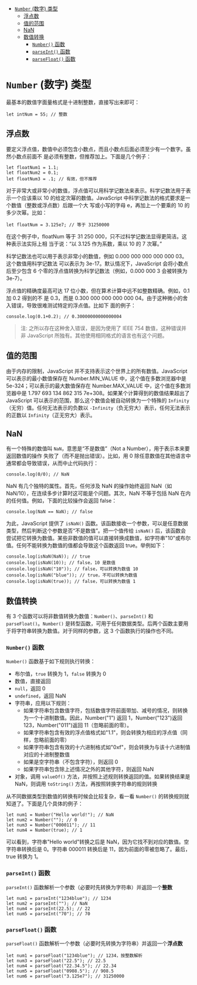 <!--
 * @Description: Number 类型
 * @Author: shenxh
 * @Date: 2021-12-21 15:39:29
 * @LastEditors: shenxh
 * @LastEditTime: 2021-12-21 16:19:05
-->

- [`Number` (数字) 类型](#number-数字-类型)
  - [浮点数](#浮点数)
  - [值的范围](#值的范围)
  - [NaN](#nan)
  - [数值转换](#数值转换)
    - [`Number()` 函数](#number-函数)
    - [`parseInt()` 函数](#parseint-函数)
    - [`parseFloat()` 函数](#parsefloat-函数)

# `Number` (数字) 类型
最基本的数值字面量格式是十进制整数，直接写出来即可：

```
let intNum = 55; // 整数
```

## 浮点数
要定义浮点值，数值中必须包含小数点，而且小数点后面必须至少有一个数字。虽然小数点前面不
是必须有整数，但推荐加上。下面是几个例子：

```
let floatNum1 = 1.1;
let floatNum2 = 0.1;
let floatNum3 = .1; // 有效，但不推荐
```

对于非常大或非常小的数值，浮点值可以用科学记数法来表示。科学记数法用于表示一个应该乘以
10 的给定次幂的数值。JavaScript 中科学记数法的格式要求是一个数值（整数或浮点数）后跟一个大
写或小写的字母 e，再加上一个要乘的 10 的多少次幂。比如：

```
let floatNum = 3.125e7; // 等于 31250000
```

在这个例子中，floatNum 等于 31 250 000，只不过科学记数法显得更简洁。这种表示法实际上相
当于说：“以 3.125 作为系数，乘以 10 的 7 次幂。”

科学记数法也可以用于表示非常小的数值，例如 0.000 000 000 000 000 03。这个数值用科学记数法
可以表示为 3e-17。默认情况下，JavaScript 会将小数点后至少包含 6 个零的浮点值转换为科学记数法（例如，0.000 000 3 会被转换为 3e-7）。

浮点值的精确度最高可达 17 位小数，但在算术计算中远不如整数精确。例如，0.1 加 0.2 得到的不
是 0.3，而是 0.300 000 000 000 000 04。由于这种微小的舍入错误，导致很难测试特定的浮点值。比如下
面的例子：

```
console.log(0.1+0.2); // 0.30000000000000004
```

> 注: 之所以存在这种舍入错误，是因为使用了 IEEE 754 数值，这种错误并非 JavaScript 所独有。其他使用相同格式的语言也有这个问题。

## 值的范围
由于内存的限制，JavaScript 并不支持表示这个世界上的所有数值。JavaScript 可以表示的最小数值保存在 Number.MIN_VALUE 中，这个值在多数浏览器中是 5e-324；可以表示的最大数值保存在 Number.MAX_VALUE 中，这个值在多数浏览器中是 1.797 693 134 862 315 7e+308。如果某个计算得到的数值结果超出了 JavaScript 可以表示的范围，那么这个数值会被自动转换为一个特殊的 `Infinity`（无穷）值。任何无法表示的负数以 `-Infinity`（负无穷大）表示，任何无法表示的正数以 `Infinity`（正无穷大）表示。

## NaN
有一个特殊的数值叫 `NaN`，意思是“不是数值”（Not a Number），用于表示本来要返回数值的操作
失败了（而不是抛出错误）。比如，用 0 除任意数值在其他语言中通常都会导致错误，从而中止代码执行：

```
console.log(0/0); // NaN
```

NaN 有几个独特的属性。首先，任何涉及 NaN 的操作始终返回 NaN（如 NaN/10），在连续多步计算时这可能是个问题。其次，NaN 不等于包括 NaN 在内的任何值。例如，下面的比较操作会返回 false：

```
console.log(NaN == NaN); // false
```

为此，JavaScript 提供了 `isNaN()` 函数。该函数接收一个参数，可以是任意数据类型，然后判断这个参数是否“不是数值”。把一个值传给 `isNaN()` 后，该函数会尝试把它转换为数值。某些非数值的值可以直接转换成数值，如字符串"10"或布尔值。任何不能转换为数值的值都会导致这个函数返回 true。举例如下：

```
console.log(isNaN(NaN)); // true
console.log(isNaN(10)); // false，10 是数值
console.log(isNaN("10")); // false，可以转换为数值 10
console.log(isNaN("blue")); // true，不可以转换为数值
console.log(isNaN(true)); // false，可以转换为数值 1
```

## 数值转换
有 3 个函数可以将非数值转换为数值：`Number()`、`parseInt()` 和 `parseFloat()`。`Number()` 是转型函数，可用于任何数据类型。后两个函数主要用于将字符串转换为数值。对于同样的参数，这 3 个函数执行的操作也不同。

### `Number()` 函数
`Number()` 函数基于如下规则执行转换：
+ 布尔值，`true` 转换为 1，`false` 转换为 0
+ 数值，直接返回
+ `null`，返回 0
+ `undefined`，返回 NaN
+ 字符串，应用以下规则：
  + 如果字符串包含数值字符，包括数值字符前面带加、减号的情况，则转换为一个十进制数值。因此，Number("1") 返回 1，Number("123")返回 123，Number("011")返回 11（忽略前面的零）。
  + 如果字符串包含有效的浮点值格式如"1.1"，则会转换为相应的浮点值（同样，忽略前面的零）
  + 如果字符串包含有效的十六进制格式如"0xf"，则会转换为与该十六进制值对应的十进制整数值
  + 如果是空字符串（不包含字符），则返回 0
  + 如果字符串包含除上述情况之外的其他字符，则返回 NaN
+ 对象，调用 `valueOf()` 方法，并按照上述规则转换返回的值。如果转换结果是 NaN，则调用 `toString()` 方法，再按照转换字符串的规则转换

从不同数据类型到数值的转换有时候会比较复杂，看一看 `Number()` 的转换规则就知道了。下面是几个具体的例子：

```
let num1 = Number("Hello world!"); // NaN
let num2 = Number(""); // 0
let num3 = Number("000011"); // 11
let num4 = Number(true); // 1 
```

可以看到，字符串"Hello world"转换之后是 NaN，因为它找不到对应的数值。空字符串转换后是 0。字符串 000011 转换后是 11，因为前面的零被忽略了。最后，true 转换为 1。

### `parseInt()` 函数
`parseInt()` 函数解析一个参数（必要时先转换为字符串）并返回一个**整数**

```
let num1 = parseInt("1234blue"); // 1234
let num2 = parseInt(""); // NaN
let num4 = parseInt(22.5); // 22
let num5 = parseInt("70"); // 70
```

### `parseFloat()` 函数
`parseFloat()` 函数解析一个参数（必要时先转换为字符串）并返回一个**浮点数**

```
let num1 = parseFloat("1234blue"); // 1234，按整数解析
let num3 = parseFloat("22.5"); // 22.5
let num4 = parseFloat("22.34.5"); // 22.34
let num5 = parseFloat("0908.5"); // 908.5
let num6 = parseFloat("3.125e7"); // 31250000
```
